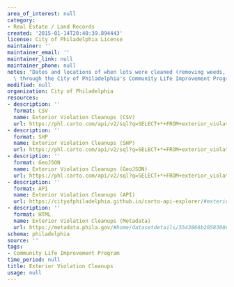 ```yaml
---
area_of_interest: null
category:
- Real Estate / Land Records
created: '2015-01-14T20:40:39.894443'
license: City of Philadelphia License
maintainer: ''
maintainer_email: ''
maintainer_link: null
maintainer_phone: null
notes: "Dates and locations of when lots were cleaned (removing weeds, debris, etc.)\
  \ through the City of Philadelphia's Community Life Improvement Program."
modified: null
organization: City of Philadelphia
resources:
- description: ''
  format: CSV
  name: Exterior Violation Cleanups (CSV)
  url: https://phl.carto.com/api/v2/sql?q=SELECT+*+FROM+exterior_violation_cleanups&filename=exterior_violation_cleanups&format=csv&skipfields=cartodb_id
- description: ''
  format: SHP
  name: Exterior Violation Cleanups (SHP)
  url: https://phl.carto.com/api/v2/sql?q=SELECT+*+FROM+exterior_violation_cleanups&filename=exterior_violation_cleanups&format=shp&skipfields=cartodb_id
- description: ''
  format: GeoJSON
  name: Exterior Violation Cleanups (GeoJSON)
  url: https://phl.carto.com/api/v2/sql?q=SELECT+*+FROM+exterior_violation_cleanups&filename=exterior_violation_cleanups&format=geojson&skipfields=cartodb_id
- description: ''
  format: API
  name: Exterior Violation Cleanups (API)
  url: https://cityofphiladelphia.github.io/carto-api-explorer/#exterior_violation_cleanups
- description: ''
  format: HTML
  name: Exterior Violation Cleanups (Metadata)
  url: https://metadata.phila.gov/#home/datasetdetails/5543866b20583086178c4f12/representationdetails/55438aae9b989a05172d0d49/
schema: philadelphia
source: ''
tags:
- Community Life Improvement Program
time_period: null
title: Exterior Violation Cleanups
usage: null
---
```

